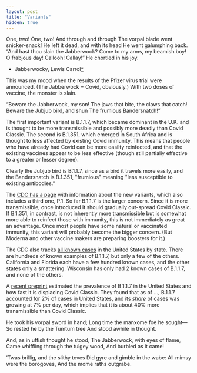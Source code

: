 ```yaml
---
layout: post
title: "Variants"
hidden: true
---
```


One, two! One, two! And through and through
      The vorpal blade went snicker-snack!
He left it dead, and with its head
      He went galumphing back.
“And hast thou slain the Jabberwock?
      Come to my arms, my beamish boy!
O frabjous day! Callooh! Callay!”
      He chortled in his joy.
- Jabberwocky, Lewis Carrol[*](https://www.poetryfoundation.org/poems/42916/jabberwocky)

This was my mood when the results of the Pfizer virus trial were announced. (The Jabberwock = Covid, obviously.) With two doses of vaccine, the monster is slain.


“Beware the Jabberwock, my son!
      The jaws that bite, the claws that catch!
Beware the Jubjub bird, and shun
      The frumious Bandersnatch!”

The first important variant is B.1.1.7, which became dominant in the U.K. and is thought to be more transmissible and possibly more deadly than Covid Classic. The second is B.1.351, which emerged in South Africa and is thought to less affected by existing Covid immunity. This means that people who have already had Covid can be more easilty reinfected, and that the existing vaccines appear to be less effective (though still partially effective to a greater or lesser degree).
      
Clearly the Jubjub bird is B.1.1.7, since as a bird it travels more easily, and the Bandersnatch is B.1.351, "frumious" meaning "less susceptible to existing antibodies."
      

The [CDC has a page](https://www.cdc.gov/coronavirus/2019-ncov/transmission/variant.html) with information about the new variants, which also includes a third one, P.1.  So far B.1.1.7 is the larger concern. Since it is more transmissible, once introduced it should gradually out-spread Covid Classic. If B.1.351, in contrast, is not inherently more transmissible but is somewhat more able to reinfect those with immunity, this is not immediately as great an advantage. Once most people have some natural or vaccinated immunity, this variant will probably become the bigger concern. (But Moderna and other vaccine makers are preparing boosters for it.) 

The CDC also tracks [all known cases](https://www.cdc.gov/coronavirus/2019-ncov/transmission/variant-cases.html) in the United States by state. There are hundreds of known examples of B.1.1.7, but only a few of the others. California and Florida each have a few hundred known cases, and the other states only a smattering. Wisconsin has only had 2 known cases of B.1.1.7, and none of the others.

A [recent preprint]() estimated the prevalence of B.1.1.7 in the United States and how fast it is displacing Covid Classic. They found that as of ..., B.1.1.7 accounted for 2% of cases in United States, and its *share* of cases was growing at 7% per day, which implies that it is about 40% more transmissible than Covid Classic.




He took his vorpal sword in hand;
      Long time the manxome foe he sought—
So rested he by the Tumtum tree
      And stood awhile in thought.

And, as in uffish thought he stood,
      The Jabberwock, with eyes of flame,
Came whiffling through the tulgey wood,
      And burbled as it came!





’Twas brillig, and the slithy toves
      Did gyre and gimble in the wabe:
All mimsy were the borogoves,
      And the mome raths outgrabe.
